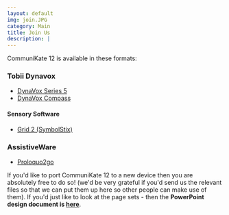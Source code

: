 ```yaml
---
layout: default
img: join.JPG
category: Main
title: Join Us
description: |
---
```


CommuniKate 12 is available in these formats:

### Tobii Dynavox
*   [DynaVox Series 5](http://equalitytime.co.uk/ck/downloads/ck12/CK12_dynavox.User)
*   [DynaVox Compass](http://equalitytime.co.uk/ck/downloads/ck12/CK12_dynavox_compass.bzf)

#### Sensory Software
*   [Grid 2 (SymbolStix)](http://equalitytime.co.uk/ck/downloads/ck12/CK12_grid_symbolstix.bdl)

### AssistiveWare
*   [Proloquo2go](http://equalitytime.co.uk/ck/downloads/ck12/CK12_p2g.p2gbk)


If you'd like to port CommuniKate 12 to a new device then you are absolutely free to do so! (we'd be very grateful if you'd send us the relevant files so that we can put them up here so other people can make use of them). If you'd just like to look at the page sets - then the **PowerPoint design document is [here](https://github.com/joereddington/CommuniKate/blob/master/ck12/CK12+V2.pptx?raw=true)**.

